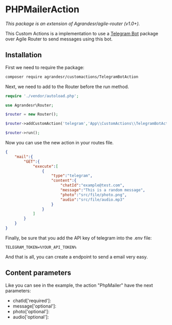 # PHPMailerAction
*This package is an extension of Agrandesr/agile-router (v1.0+).*

This Custom Actions is a implementation to use a [Telegram Bot](https://github.com/MoonLiightz/PHP-Telegram-Class) package over Agile Router to send messages using this bot.

## Installation
First we need to require the package:
``` bash
composer require agrandesr/customactions/TelegramBotAction
```
Next, we need to add to the Router before the run method.

``` php
require './vendor/autoload.php';

use Agrandesr\Router;

$router = new Router();

$router->addCustomAction('telegram','App\\CustomActions\\TelegramBotAction');

$router->run();
```
Now you can use the new action in your routes file.

``` json
{
    "mail":{
        "GET":{
            "execute":[
                {
                    "type":"telegram",
                    "content":{
                        "chatId":"example@test.com",
                        "message":"This is a random message",
                        "photo":"src/file/photo.png",
                        "audio":"src/file/audio.mp3"
                    }
                }
            ]
        }
    }
}
```
Finally, be sure that you add the API key of telegram into the .env file:
``` .env
TELEGRAM_TOKEN=%YOUR_API_TOKEN%
```

And that is all, you can create a endpoint to send a email very easy.

## Content parameters
Like you can see in the example, the action "PhpMailer" have the next parameters:
 - chatId['required']:
 - message['optional']:
 - photo['optional']:
 - audio['optional']:

